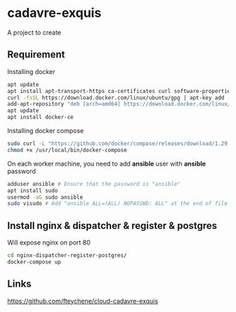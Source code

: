 # cadavre-exquis

A project to create 

## Requirement

Installing docker
```bash
apt update
apt install apt-transport-https ca-certificates curl software-properties-common
curl -fsSL https://download.docker.com/linux/ubuntu/gpg | apt-key add -
add-apt-repository "deb [arch=amd64] https://download.docker.com/linux/ubuntu focal stable"
apt update
apt install docker-ce
```

Installing docker compose
```bash
sudo curl -L "https://github.com/docker/compose/releases/download/1.29.2/docker-compose-$(uname -s)-$(uname -m)" -o /usr/local/bin/docker-compose
chmod +x /usr/local/bin/docker-compose
```

On each worker machine, you need to add **ansible** user with **ansible** password
```bash
adduser ansible # Ensure that the password is "ansible"
apt install sudo
usermod -aG sudo ansible
sudo visudo # Add "ansible ALL=(ALL) NOPASSWD: ALL" at the end of file
```

## Install nginx & dispatcher & register & postgres

Will expose nginx on port 80
```bash
cd nginx-dispatcher-register-postgres/
docker-compose up
```

## Links
https://github.com/fteychene/cloud-cadavre-exquis